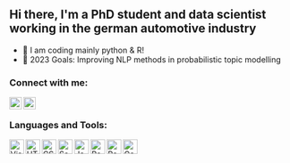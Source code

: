 ## Hi there, I'm a PhD student and data scientist working in the german automotive industry

- 🔭 I am coding mainly python & R!
- 🥅 2023 Goals: Improving NLP methods in probabilistic topic modelling

### Connect with me:

[<img align="left" alt="codeSTACKr.com" width="22px" src="https://cdn.jsdelivr.net/npm/simple-icons@3.13.0/icons/xing.svg" />][xing]
[<img align="left" alt="codeSTACKr | LinkedIn" width="22px" src="https://cdn.jsdelivr.net/npm/simple-icons@v3/icons/linkedin.svg" />][linkedin]

<br />

### Languages and Tools:

<img align="left" alt="Visual Studio Code" width="26px" src="https://upload.wikimedia.org/wikipedia/commons/c/c3/Python-logo-notext.svg" />
<img align="left" alt="HTML5" width="26px" src="https://upload.wikimedia.org/wikipedia/commons/archive/1/1b/20150904192833%21R_logo.svg" />
<img align="left" alt="CSS3" width="26px" src="https://upload.wikimedia.org/wikipedia/de/8/8c/Microsoft_SQL_Server_Logo.svg" />
<img align="left" alt="Sass" width="26px" src="https://upload.wikimedia.org/wikipedia/commons/9/92/LaTeX_logo.svg" />
<img align="left" alt="JavaScript" width="26px" src="https://upload.wikimedia.org/wikipedia/commons/4/48/Markdown-mark.svg" />
<img align="left" alt="React" width="26px" src="https://upload.wikimedia.org/wikipedia/commons/c/c9/Power_bi_logo_black.svg" />
<img align="left" alt="React" width="26px" src="https://seekvectorlogo.com/wp-content/uploads/2018/11/alteryx-vector-logo.png" />
<img align="left" alt="Gatsby" width="26px" src="https://upload.wikimedia.org/wikipedia/commons/3/34/Microsoft_Office_Excel_%282019%E2%80%93present%29.svg" />


</details>

[xing]: https://www.xing.com/profile/Bernd_Prostmaier/cv
[linkedin]: https://www.linkedin.com/in/bernd-prostmaier-518208172/

